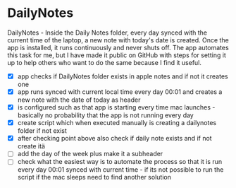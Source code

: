# DailyNotes

DailyNotes - Inside the Daily Notes folder, every day synced with the current time of the laptop, a new note with today's date is created. Once the app is installed, it runs continuously and never shuts off. The app automates this task for me, but I have made it public on GitHub with steps for setting it up to help others who want to do the same because I find it useful.

- [x] app checks if DailyNotes folder exists in apple notes and if not it creates one
- [x] app runs synced with current local time every day 00:01 and creates a new note with the date of today as header
- [x] is configured such as that app is starting every time mac launches - basically no probability that the app is not running every day
- [x] create script which when executed manually is creating a dailynotes folder if not exist
- [x] after checking point above also check if daily note exists and if not create itä
- [ ] add the day of the week plus make it a subheader
- [ ] check what the easiest way is to automate the process so that it is run every day 00:01 synced with current time - if its not possible to run the script if the mac sleeps need to find another solution  